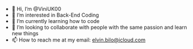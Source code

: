 - 👋 Hi, I’m @ViniUK00
- 👀 I’m interested in Back-End Coding 
- 🌱 I’m currently learning how to code
- 💞️ I’m looking to collaborate with people with the same passion and learn new things
- 📫 How to reach me at my email: elvin.bilo@icloud.com

<!---
ViniUK00/ViniUK00 is a ✨ special ✨ repository because its `README.md` (this file) appears on your GitHub profile.
You can click the Preview link to take a look at your changes.
--->

